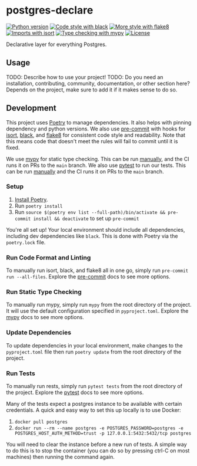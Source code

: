 # postgres-declare

<!-- [![Release](https://img.shields.io/github/v/release/raaidarshad/postgres-declare)](https://img.shields.io/github/v/release/raaidarshad/postgres-declare) -->
<!-- [![Build status](https://img.shields.io/github/workflow/status/raaidarshad/postgres-declare/merge-to-main)](https://img.shields.io/github/workflow/status/raaidarshad/postgres-declare/merge-to-main) -->

[![Python version](https://img.shields.io/badge/python_version-3.11-blue)](https://github.com/psf/black)
[![Code style with black](https://img.shields.io/badge/code_style-black-000000.svg)](https://github.com/psf/black)
[![More style with flake8](https://img.shields.io/badge/code_style-flake8-blue)](https://flake8.pycqa.org)
[![Imports with isort](https://img.shields.io/badge/%20imports-isort-blue)](https://pycqa.github.io/isort/)
[![Type checking with mypy](https://img.shields.io/badge/type_checker-mypy-blue)](https://mypy.readthedocs.io)
[![License](https://img.shields.io/github/license/raaidarshad/postgres-declare)](https://img.shields.io/github/license/raaidarshad/postgres-declare)

Declarative layer for everything Postgres.

## Usage

TODO: Describe how to use your project!
TODO: Do you need an installation, contributing, community, documentation, or other section here?
Depends on the project, make sure to add it if it makes sense to do so.

## Development

This project uses [Poetry](https://python-poetry.org/) to manage dependencies. It also helps with pinning dependency and python
versions. We also use [pre-commit](https://pre-commit.com/) with hooks for [isort](https://pycqa.github.io/isort/),
[black](https://github.com/psf/black), and [flake8](https://flake8.pycqa.org/en/latest/) for consistent code style and
readability. Note that this means code that doesn't meet the rules will fail to commit until it is fixed.

We use [mypy](https://mypy.readthedocs.io/en/stable/index.html) for static type checking. This can be run [manually](#run-static-type-checking),
and the CI runs it on PRs to the `main` branch. We also use [pytest](https://docs.pytest.org/en/7.2.x/) to run our tests.
This can be run [manually](#run-tests) and the CI runs it on PRs to the `main` branch.

### Setup

1. [Install Poetry](https://python-poetry.org/docs/#installation).
2. Run `poetry install`
3. Run `source $(poetry env list --full-path)/bin/activate && pre-commit install && deactivate` to set up `pre-commit`

You're all set up! Your local environment should include all dependencies, including dev dependencies like `black`.
This is done with Poetry via the `poetry.lock` file.

### Run Code Format and Linting

To manually run isort, black, and flake8 all in one go, simply run `pre-commit run --all-files`. Explore the 
[pre-commit](https://pre-commit.com/) docs to see more options.

### Run Static Type Checking

To manually run mypy, simply run `mypy` from the root directory of the project. It will use the default configuration
specified in `pyproject.toml`. Explore the [mypy](https://mypy.readthedocs.io/en/stable/index.html) docs to see more options.

### Update Dependencies

To update dependencies in your local environment, make changes to the `pyproject.toml` file then run `poetry update` from the root directory of the project.

### Run Tests

To manually run rests, simply run `pytest tests` from the root directory of the project. Explore the 
[pytest](https://docs.pytest.org/en/7.2.x/) docs to see more options.

Many of the tests expect a postgres instance to be available with certain credentials. A quick and easy
way to set this up locally is to use Docker:

1. `docker pull postgres`
2. `docker run --rm --name postgres -e POSTGRES_PASSWORD=postgres -e POSTGRES_HOST_AUTH_METHOD=trust -p 127.0.0.1:5432:5432/tcp postgres`

You will need to clear the instance before a new run of tests. A simple way to do this is to stop the container (you
can do so by pressing ctrl-C on most machines) then running the command again.